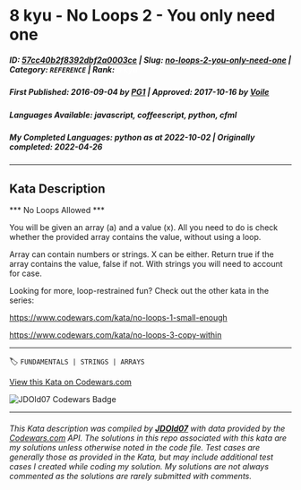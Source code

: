 # 8 kyu - No Loops 2 - You only need one

##### **ID**: [57cc40b2f8392dbf2a0003ce](https://www.codewars.com/kata/57cc40b2f8392dbf2a0003ce) | **Slug**: [no-loops-2-you-only-need-one](https://www.codewars.com/kata/57cc40b2f8392dbf2a0003ce) | **Category**: `REFERENCE` | **Rank**: <span style="color:white">8 kyu</span>

##### **First Published**: 2016-09-04 ***by*** [PG1](https://www.codewars.com/users/PG1) | **Approved**: 2017-10-16 ***by*** [Voile](https://www.codewars.com/users/Voile)

##### **Languages Available**: javascript, coffeescript, python, cfml

##### **My Completed Languages**: python ***as at*** 2022-10-02 | **Originally completed**: 2022-04-26

---

## Kata Description


*** No Loops Allowed ***



You will be given an array (a) and a value (x). All you need to do is check whether the provided array contains the value, without using a loop.



Array can contain numbers or strings. X can be either. Return true if the array contains the value, false if not. With strings you will need to account for case.



Looking for more, loop-restrained fun? Check out the other kata in the series:



<a> https://www.codewars.com/kata/no-loops-1-small-enough</a>



<a> https://www.codewars.com/kata/no-loops-3-copy-within</a>

---


🏷 `FUNDAMENTALS | STRINGS | ARRAYS`


[View this Kata on Codewars.com](https://www.codewars.com/kata/57cc40b2f8392dbf2a0003ce)

![](https://www.codewars.com/users/jdold07/badges/large "JDOld07 Codewars Badge")

---

###### *This Kata description was compiled by [**JDOld07**](https://tpstech.dev) with data provided by the [Codewars.com](https://www.codewars.com) API.  The solutions in this repo associated with this kata are my solutions unless otherwise noted in the code file.  Test cases are generally those as provided in the Kata, but may include additional test cases I created while coding my solution.  My solutions are not always commented as the solutions are rarely submitted with comments.*
